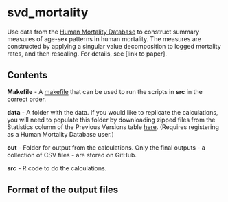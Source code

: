
<!-- README.md is generated from README.Rmd. Please edit that file -->

# svd_mortality

Use data from the [Human Mortality
Database](https://www.mortality.org/Home/Index) to construct summary
measures of age-sex patterns in human mortality. The measures are
constructed by applying a singular value decomposition to logged
mortality rates, and then rescaling. For details, see \[link to paper\].

## Contents

**Makefile** - A [makefile](https://www.gnu.org/software/make/) that can
be used to run the scripts in **src** in the correct order.

**data** - A folder with the data. If you would like to replicate the
calculations, you will need to populate this folder by downloading
zipped files from the Statistics column of the Previous Versions table
[here](https://www.mortality.org/Data/ZippedDataFiles). (Requires
registering as a Human Mortality Database user.)

**out** - Folder for output from the calculations. Only the final
outputs - a collection of CSV files - are stored on GitHub.

**src** - R code to do the calculations.

## Format of the output files
